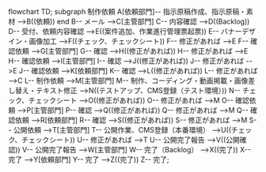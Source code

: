 flowchart TD;
    subgraph 制作依頼
    A[依頼部門]-- 指示原稿作成、指示原稿・素材 -->B((依頼))
    end
    B-- メール -->C[主管部門]
    C-- 内容確認 -->D((Backlog))
    D-- 受付、依頼内容確認 -->E((案件追加、作業進行管理票起票))
    E-- バナーデザイン・画像加工 -->F((チェック、チェックシート))
    F-- 修正があれば -->E
    F-- 確認依頼 -->G[主管部門]
    G-- 確認 -->H((修正があれば))
    H-- 修正があれば -->E
    H-- 確認依頼 -->I[主管部門]
    I-- 確認 -->J((修正があれば))
    J-- 修正があれば -->E
    J-- 確認依頼 -->K[依頼部門]
    K-- 確認 -->L((修正があれば))
    L-- 修正があれば -->C
    L-- 制作依頼 -->M[主管部門]
    M-- 制作、コーディング・動画掲載・画像差し替え・テキスト修正 -->N((テストアップ、CMS登録（テスト環境）))
    N-- チェック、チェックシート -->O((修正があれば))
    O-- 修正があれば -->M
    O-- 確認依頼 -->P[主管部門]
    P-- 確認 -->Q((修正があれば))
    Q-- 修正があれば -->M
    Q-- 確認依頼 -->R[依頼部門]
    R-- 確認 -->S((修正があれば))
    S-- 修正があれば -->M
    S-- 公開依頼 -->T[主管部門]
    T-- 公開作業、CMS登録（本番環境） -->U((チェック、チェックシート))
    U-- 修正があれば -->T
    U-- 公開完了報告 -->V((公開確認))
    V-- 公開完了報告 -->W[主管部門]
    W-- 完了（Backlog） -->X((完了))
    X-- 完了 -->Y[依頼部門]
    Y-- 完了 -->Z((完了))
    Z-- 完了;
